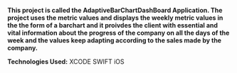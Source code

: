 **This project is called the AdaptiveBarChartDashBoard Application. The project uses the metric values and displays the weekly metric values in the 
the form of a barchart and it proivdes the client with essential and vital information about the progress of the company on all the days of the week
and the values keep adapting according to the sales made by the company.**

**Technologies Used:**
XCODE
SWIFT
iOS
